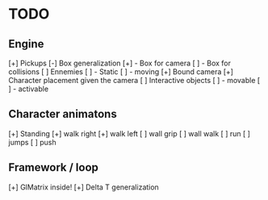 # TODO

## Engine
 [+] Pickups 
 [-] Box generalization
 [+]  - Box for camera
 [ ]  - Box for collisions
 [ ] Ennemies
 [ ]  - Static
 [ ]  - moving
 [+] Bound camera
 [+] Character placement given the camera
 [ ] Interactive objects
 [ ]  - movable
 [ ]  - activable
 
## Character animatons
 [+] Standing
 [+] walk right 
 [+] walk left
 [ ] wall grip
 [ ] wall walk
 [ ] run 
 [ ] jumps
 [ ] push

## Framework / loop
 [+] GlMatrix inside!
 [+] Delta T generalization
